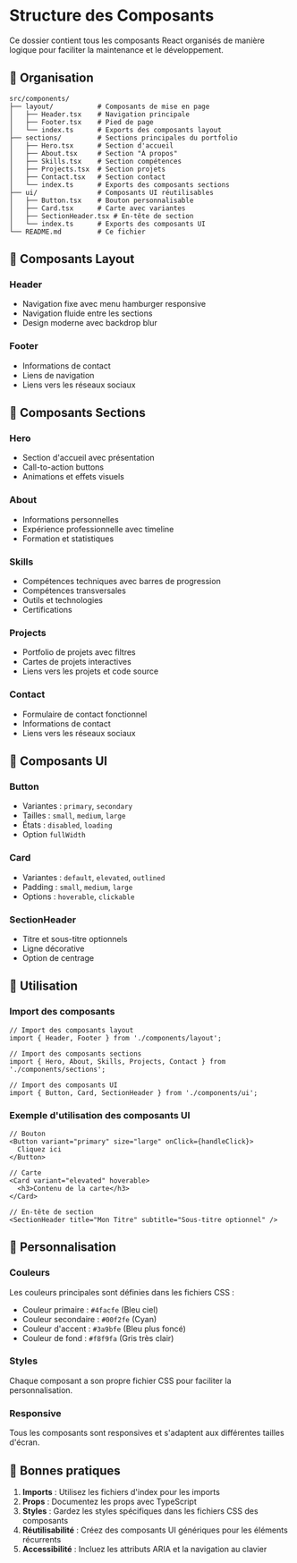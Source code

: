 # Structure des Composants

Ce dossier contient tous les composants React organisés de manière logique pour faciliter la maintenance et le développement.

## 📁 Organisation

```
src/components/
├── layout/           # Composants de mise en page
│   ├── Header.tsx    # Navigation principale
│   ├── Footer.tsx    # Pied de page
│   └── index.ts      # Exports des composants layout
├── sections/         # Sections principales du portfolio
│   ├── Hero.tsx      # Section d'accueil
│   ├── About.tsx     # Section "À propos"
│   ├── Skills.tsx    # Section compétences
│   ├── Projects.tsx  # Section projets
│   ├── Contact.tsx   # Section contact
│   └── index.ts      # Exports des composants sections
├── ui/               # Composants UI réutilisables
│   ├── Button.tsx    # Bouton personnalisable
│   ├── Card.tsx      # Carte avec variantes
│   ├── SectionHeader.tsx # En-tête de section
│   └── index.ts      # Exports des composants UI
└── README.md         # Ce fichier
```

## 🎯 Composants Layout

### Header
- Navigation fixe avec menu hamburger responsive
- Navigation fluide entre les sections
- Design moderne avec backdrop blur

### Footer
- Informations de contact
- Liens de navigation
- Liens vers les réseaux sociaux

## 📄 Composants Sections

### Hero
- Section d'accueil avec présentation
- Call-to-action buttons
- Animations et effets visuels

### About
- Informations personnelles
- Expérience professionnelle avec timeline
- Formation et statistiques

### Skills
- Compétences techniques avec barres de progression
- Compétences transversales
- Outils et technologies
- Certifications

### Projects
- Portfolio de projets avec filtres
- Cartes de projets interactives
- Liens vers les projets et code source

### Contact
- Formulaire de contact fonctionnel
- Informations de contact
- Liens vers les réseaux sociaux

## 🧩 Composants UI

### Button
- Variantes : `primary`, `secondary`
- Tailles : `small`, `medium`, `large`
- États : `disabled`, `loading`
- Option `fullWidth`

### Card
- Variantes : `default`, `elevated`, `outlined`
- Padding : `small`, `medium`, `large`
- Options : `hoverable`, `clickable`

### SectionHeader
- Titre et sous-titre optionnels
- Ligne décorative
- Option de centrage

## 🔧 Utilisation

### Import des composants
```tsx
// Import des composants layout
import { Header, Footer } from './components/layout';

// Import des composants sections
import { Hero, About, Skills, Projects, Contact } from './components/sections';

// Import des composants UI
import { Button, Card, SectionHeader } from './components/ui';
```

### Exemple d'utilisation des composants UI
```tsx
// Bouton
<Button variant="primary" size="large" onClick={handleClick}>
  Cliquez ici
</Button>

// Carte
<Card variant="elevated" hoverable>
  <h3>Contenu de la carte</h3>
</Card>

// En-tête de section
<SectionHeader title="Mon Titre" subtitle="Sous-titre optionnel" />
```

## 🎨 Personnalisation

### Couleurs
Les couleurs principales sont définies dans les fichiers CSS :
- Couleur primaire : `#4facfe` (Bleu ciel)
- Couleur secondaire : `#00f2fe` (Cyan)
- Couleur d'accent : `#3a9bfe` (Bleu plus foncé)
- Couleur de fond : `#f8f9fa` (Gris très clair)

### Styles
Chaque composant a son propre fichier CSS pour faciliter la personnalisation.

### Responsive
Tous les composants sont responsives et s'adaptent aux différentes tailles d'écran.

## 📝 Bonnes pratiques

1. **Imports** : Utilisez les fichiers d'index pour les imports
2. **Props** : Documentez les props avec TypeScript
3. **Styles** : Gardez les styles spécifiques dans les fichiers CSS des composants
4. **Réutilisabilité** : Créez des composants UI génériques pour les éléments récurrents
5. **Accessibilité** : Incluez les attributs ARIA et la navigation au clavier 